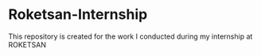 # Roketsan-Internship

This repository is created for the work I conducted during my internship at ROKETSAN
